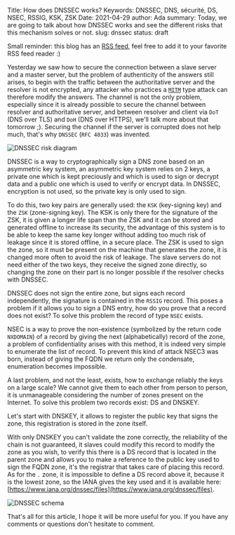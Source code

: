 Title: How does DNSSEC works?
Keywords: DNSSEC, DNS, sécurité, DS, NSEC, RSSIG, KSK, ZSK
Date: 2021-04-29
author: Ada
summary: Today, we are going to talk about how DNSSEC works and see the different risks that this mechanism solves or not.
slug: dnssec
status: draft

Small reminder: this blog has an [RSS feed](https://ilearned.eu.org/rss.xml), feel free to add it to your favorite RSS feed reader :)

Yesterday we saw how to secure the connection between a slave server and a master server, but the problem of authenticity of the answers still arises, to begin with the traffic between the authoritative server and the resolver is not encrypted, any attacker who practices a [`MITM`](https://en.wikipedia.org/wiki/Man-in-the-middle_attack) type attack can therefore modify the answers. The channel is not the only problem, especially since it is already possible to secure the channel between resolver and authoritative server, and between resolver and client via `DoT` (DNS over TLS) and `DoH` (DNS over HTTPS), we'll talk more about that tomorrow ;). Securing the channel if the server is corrupted does not help much, that's why `DNSSEC` (`RFC 4033`) was invented.

![DNSSEC risk diagram](/static/img/dns-basics/schema_risk_without_dnssec.png)

DNSSEC is a way to cryptographically sign a DNS zone based on an asymmetric key system, an asymmetric key system relies on 2 keys, a private one which is kept preciously and which is used to sign or decrypt data and a public one which is used to verify or encrypt data. In DNSSEC, encryption is not used, so the private key is only used to sign. 

To do this, two key pairs are generally used: the `KSK` (key-signing key) and the `ZSK` (zone-signing key). The KSK is only there for the signature of the ZSK, it is given a longer life span than the ZSK and it can be stored and generated offline to increase its security, the advantage of this system is to be able to keep the same key longer without adding too much risk of leakage since it is stored offline, in a secure place. The ZSK is used to sign the zone, so it must be present on the machine that generates the zone, it is changed more often to avoid the risk of leakage. The slave servers do not need either of the two keys, they receive the signed zone directly, so changing the zone on their part is no longer possible if the resolver checks with DNSSEC.

DNSSEC does not sign the entire zone, but signs each record independently, the signature is contained in the `RSSIG` record. This poses a problem if it allows you to sign a DNS entry, how do you prove that a record does not exist? To solve this problem the record of type `NSEC` exists.

NSEC is a way to prove the non-existence (symbolized by the return code `NXDOMAIN`) of a record by giving the next (alphabetically) record of the zone, a problem of confidentiality arises with this method, it is indeed very simple to enumerate the list of record. To prevent this kind of attack NSEC3 was born, instead of giving the FQDN we return only the condensate, enumeration becomes impossible.

A last problem, and not the least, exists, how to exchange reliably the keys on a large scale? We cannot give them to each other from person to person, it is unmanageable considering the number of zones present on the Internet. To solve this problem two records exist: DS and DNSKEY.

Let's start with DNSKEY, it allows to register the public key that signs the zone, this registration is stored in the zone itself.

With only DNSKEY you can't validate the zone correctly, the reliability of the chain is not guaranteed, it slaves could modify this record to modify the zone as you wish, to verify this there is a DS record that is located in the parent zone and allows you to make a reference to the public key used to sign the FQDN zone, it's the registrar that takes care of placing this record. As for the `.` zone, it is impossible to define a DS record above it, because it is the lowest zone, so the IANA gives the key used and it is available here: [https://www.iana.org/dnssec/files](https://www.iana.org/dnssec/files).

![DNSSEC schema](/static/img/dns-basics/schema_functional_DNSSEC.png)

That's all for this article, I hope it will be more useful for you. If you have any comments or questions don't hesitate to comment.
